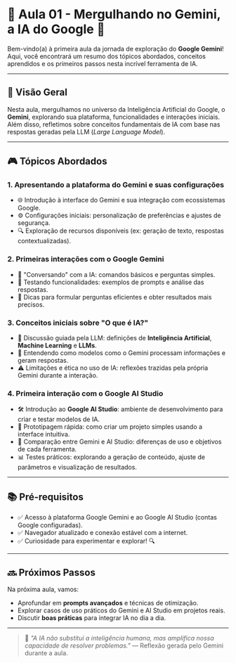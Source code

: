 # 🚀 Aula 01 - **Mergulhando no Gemini, a IA do Google** 🤖

Bem-vindo(a) à primeira aula da jornada de exploração do **Google Gemini**! Aqui, você encontrará um resumo dos tópicos abordados, conceitos aprendidos e os primeiros passos nesta incrível ferramenta de IA.

---

## 📌 **Visão Geral**  
Nesta aula, mergulhamos no universo da Inteligência Artificial do Google, o **Gemini**, explorando sua plataforma, funcionalidades e interações iniciais. Além disso, refletimos sobre conceitos fundamentais de IA com base nas respostas geradas pela LLM (*Large Language Model*).

---

## 🎮 **Tópicos Abordados**  

### 1. **Apresentando a plataforma do Gemini e suas configurações**  
- 🌐 Introdução à interface do Gemini e sua integração com ecossistemas Google.  
- ⚙️ Configurações iniciais: personalização de preferências e ajustes de segurança.  
- 🔍 Exploração de recursos disponíveis (ex: geração de texto, respostas contextualizadas).  

### 2. **Primeiras interações com o Google Gemini**  
- 💬 "Conversando" com a IA: comandos básicos e perguntas simples.  
- 🧩 Testando funcionalidades: exemplos de prompts e análise das respostas.  
- 📝 Dicas para formular perguntas eficientes e obter resultados mais precisos.  

### 3. **Conceitos iniciais sobre "O que é IA?"**  
- 🤔 Discussão guiada pela LLM: definições de **Inteligência Artificial**, **Machine Learning** e **LLMs**.  
- 🌟 Entendendo como modelos como o Gemini processam informações e geram respostas.  
- ⚠️ Limitações e ética no uso de IA: reflexões trazidas pela própria Gemini durante a interação.  

### 4. **Primeira interação com o Google AI Studio**  
- 🛠️ Introdução ao **Google AI Studio**: ambiente de desenvolvimento para criar e testar modelos de IA.  
- 🧪 Prototipagem rápida: como criar um projeto simples usando a interface intuitiva.  
- 🔄 Comparação entre Gemini e AI Studio: diferenças de uso e objetivos de cada ferramenta.  
- 📊 Testes práticos: explorando a geração de conteúdo, ajuste de parâmetros e visualização de resultados.  

---

## 📚 **Pré-requisitos**  
- ✅ Acesso à plataforma Google Gemini e ao Google AI Studio (contas Google configuradas).  
- ✅ Navegador atualizado e conexão estável com a internet.  
- ✅ Curiosidade para experimentar e explorar! 🔍  

---

## 🔜 **Próximos Passos**  
Na próxima aula, vamos:  
- Aprofundar em **prompts avançados** e técnicas de otimização.  
- Explorar casos de uso práticos do Gemini e AI Studio em projetos reais.  
- Discutir **boas práticas** para integrar IA no dia a dia.  

---

> 🌟 *"A IA não substitui a inteligência humana, mas amplifica nossa capacidade de resolver problemas."* — Reflexão gerada pelo Gemini durante a aula.  


